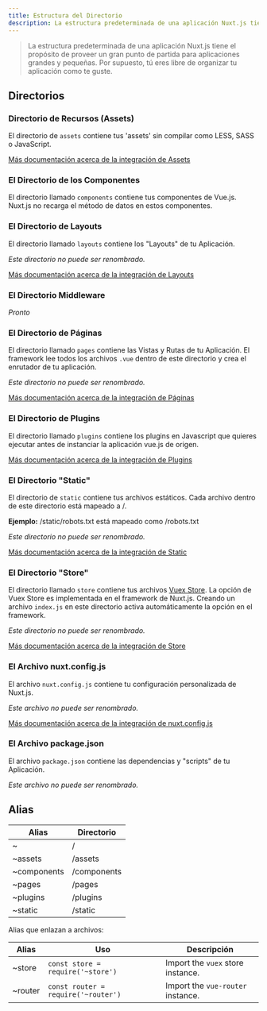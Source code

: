 ```yaml
---
title: Estructura del Directorio
description: La estructura predeterminada de una aplicación Nuxt.js tiene el propósito de proveer un gran punto de partida para aplicaciones grandes y pequeñas.
---
```


> La estructura predeterminada de una aplicación Nuxt.js tiene el propósito de proveer un gran punto de partida para aplicaciones grandes y pequeñas. Por supuesto, tú eres libre de organizar tu aplicación como te guste.

## Directorios

### Directorio de Recursos (Assets)

El directorio de `assets` contiene tus 'assets' sin compilar como LESS, SASS o JavaScript.

[Más documentación acerca de la integración de Assets](/guide/assets)

### El Directorio de los Componentes

El directorio llamado `components` contiene tus componentes de Vue.js. Nuxt.js no recarga el método de datos en estos componentes.

### El Directorio de Layouts

El directorio llamado `layouts` contiene los "Layouts" de tu Aplicación.

_Este directorio no puede ser renombrado._

[Más documentación acerca de la integración de Layouts](/guide/views#layouts)

### El Directorio Middleware

_Pronto_

### El Directorio de Páginas

El directorio llamado `pages` contiene las Vistas y Rutas de tu Aplicación. El framework lee todos los archivos `.vue` dentro de este directorio y crea el enrutador de tu aplicación.

_Este directorio no puede ser renombrado._

[Más documentación acerca de la integración de Páginas](/guide/views)

### El Directorio de Plugins

El directorio llamado `plugins` contiene los plugins en Javascript que quieres ejecutar antes de instanciar la aplicación vue.js de origen.

[Más documentación acerca de la integración de Plugins](/guide/plugins)

### El Directorio "Static"

El directorio de `static` contiene tus archivos estáticos. Cada archivo dentro de este directorio está mapeado a /.

**Ejemplo:** /static/robots.txt está mapeado como /robots.txt

_Este directorio no puede ser renombrado._

[Más documentación acerca de la integración de Static](/guide/assets#static)

### El Directorio "Store"

El directorio llamado `store` contiene tus archivos [Vuex Store](http://vuex.vuejs.org). La opción de Vuex Store es implementada en el framework de Nuxt.js. Creando un archivo `index.js` en este directorio activa automáticamente la opción en el framework.

_Este directorio no puede ser renombrado._

[Más documentación acerca de la integración de Store](/guide/vuex-store)

### El Archivo nuxt.config.js

El archivo `nuxt.config.js` contiene tu configuración personalizada de Nuxt.js.

_Este archivo no puede ser renombrado._

[Más documentación acerca de la integración de nuxt.config.js](/guide/configuration)

### El Archivo package.json

El archivo `package.json` contiene las dependencias y "scripts" de tu Aplicación.

_Este archivo no puede ser renombrado._

## Alias

| Alias | Directorio |
|-----|------|
| ~ | / |
| ~assets | /assets |
| ~components | /components |
| ~pages | /pages |
| ~plugins | /plugins |
| ~static | /static |

Alias que enlazan a archivos:

| Alias | Uso | Descripción |
|-------|------|--------------|
| ~store | `const store = require('~store')` | Import the `vuex` store instance. |
| ~router | `const router = require('~router')`| Import the `vue-router` instance. |
